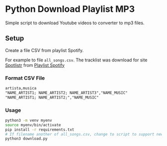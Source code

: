 # Python Download Playlist MP3

Simple script to download Youtube videos to converter to mp3 files.

## Setup

Create a file CSV from playlist Spotify.

For example to file `all_songs.csv`. The tracklist was download for site [Spotlistr](https://www.spotlistr.com/export/spotify-playlist) from [Playlist Spotify](https://open.spotify.com/playlist/3TLElzScImUsLr8hykJmVH)

### Format CSV File
```txt
artista,musica
"NAME_ARTIST1; NAME_ARTIST2; NAME_ARTIST3","NAME_MUSIC"
"NAME_ARTIST1; NAME_ARTIST2;","NAME_MUSIC"
```

### Usage

```bash
python3 -m venv myenv
source myenv/bin/activate
pip install -r requirements.txt
# If filename another of all_songs.csv, change to script to support new name file.
python3 download.py
```